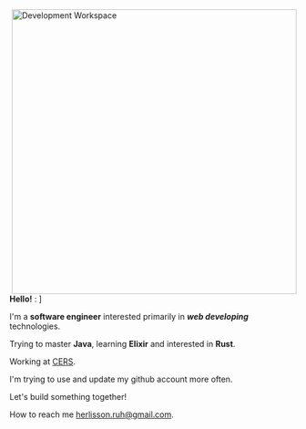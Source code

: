 <img src="https://files.catbox.moe/grnwxe.svg" min-width="300px" max-width="500px" width="500px" align="right" alt="Development Workspace">

<div align="left">
  <p><b>Hello!</b> : ] </p>
  <p>I'm a <b>software engineer</b> interested primarily in <b><i>web developing</i></b> technologies.</p> 
  <p>Trying to master <b>Java</b>, learning <b>Elixir</b> and interested in <b>Rust</b>.</p>
  <p>Working at <a href="https://cers.com.br">CERS</a>.</p>
  <p>I'm trying to use and update my github account more often.</p>
  <p>Let's build something together!</p>
  
</div>

How to reach me <a href="herlisson.ruh@gmail.com">herlisson.ruh@gmail.com</a>.</p>
